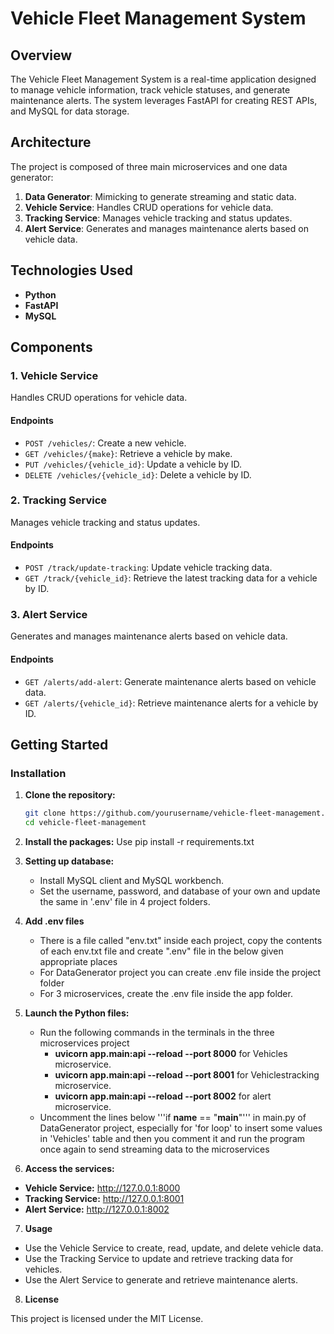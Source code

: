 # Vehicle Fleet Management System

## Overview
The Vehicle Fleet Management System is a real-time application designed to manage vehicle information, track vehicle statuses, and generate maintenance alerts. The system leverages FastAPI for creating REST APIs, and MySQL for data storage.

## Architecture
The project is composed of three main microservices and one data generator:
1. **Data Generator**: Mimicking to generate streaming and static data.
2. **Vehicle Service**: Handles CRUD operations for vehicle data.
3. **Tracking Service**: Manages vehicle tracking and status updates.
4. **Alert Service**: Generates and manages maintenance alerts based on vehicle data.

## Technologies Used
- **Python**
- **FastAPI**
- **MySQL**

## Components

### 1. Vehicle Service
Handles CRUD operations for vehicle data.

#### Endpoints
- `POST /vehicles/`: Create a new vehicle.
- `GET /vehicles/{make}`: Retrieve a vehicle by make.
- `PUT /vehicles/{vehicle_id}`: Update a vehicle by ID.
- `DELETE /vehicles/{vehicle_id}`: Delete a vehicle by ID.

### 2. Tracking Service
Manages vehicle tracking and status updates.

#### Endpoints
- `POST /track/update-tracking`: Update vehicle tracking data.
- `GET /track/{vehicle_id}`: Retrieve the latest tracking data for a vehicle by ID.

### 3. Alert Service
Generates and manages maintenance alerts based on vehicle data.

#### Endpoints
- `GET /alerts/add-alert`: Generate maintenance alerts based on vehicle data.
- `GET /alerts/{vehicle_id}`: Retrieve maintenance alerts for a vehicle by ID.

## Getting Started

### Installation

1. **Clone the repository:**
   ```bash
   git clone https://github.com/yourusername/vehicle-fleet-management.git
   cd vehicle-fleet-management
   
2. **Install the packages:**
   Use pip install -r requirements.txt

3. **Setting up database:**
   - Install MySQL client and MySQL workbench.
   - Set the username, password, and database of your own and update the same in '.env' file in 4 project folders.

4. **Add .env files**
   - There is a file called "env.txt" inside each project, copy the contents of each env.txt file and create ".env" file in the below given appropriate places
   - For DataGenerator project you can create .env file inside the project folder
   - For 3 microservices, create the .env file inside the app folder.

5. **Launch the Python files:**
   - Run the following commands in the terminals in the three microservices project
     - **uvicorn app.main:api --reload --port 8000**  for Vehicles microservice.
     - **uvicorn app.main:api --reload --port 8001**  for Vehiclestracking microservice.
     - **uvicorn app.main:api --reload --port 8002**  for alert microservice.
   - Uncomment the lines below '''if __name__ == "__main__"''' in main.py of DataGenerator project, especially for 'for loop' to insert some values in 'Vehicles' table and then you comment it and run the program 
     once again to send streaming data to the microservices

6. **Access the services:**
- **Vehicle Service:** http://127.0.0.1:8000
- **Tracking Service:** http://127.0.0.1:8001
- **Alert Service:** http://127.0.0.1:8002

7. **Usage**
- Use the Vehicle Service to create, read, update, and delete vehicle data.
- Use the Tracking Service to update and retrieve tracking data for vehicles.
- Use the Alert Service to generate and retrieve maintenance alerts.

8. **License**
   
This project is licensed under the MIT License.
